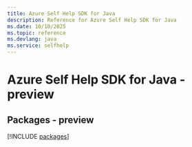 ```yaml
---
title: Azure Self Help SDK for Java
description: Reference for Azure Self Help SDK for Java
ms.date: 10/10/2025
ms.topic: reference
ms.devlang: java
ms.service: selfhelp
---
```

# Azure Self Help SDK for Java - preview
## Packages - preview
[!INCLUDE [packages](self-help-index.md)]